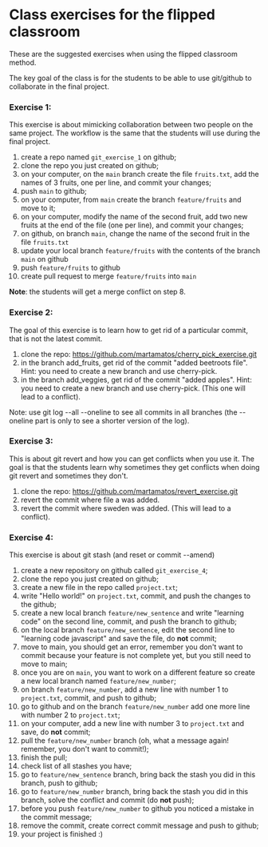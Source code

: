 # Class exercises for the flipped classroom

These are the suggested exercises when using the flipped classroom method.

The key goal of the class is for the students to be able to use git/github to collaborate in the final project.


### Exercise 1:

This exercise is about mimicking collaboration between two people on the same project.
The workflow is the same that the students will use during the final project.

 1. create a repo named `git_exercise_1` on github;
 2. clone the repo you just created on github;
 3. on your computer, on the `main` branch create the file `fruits.txt`, add the names of 3 fruits, one per line, and commit your changes;
 4. push `main` to github;
 5. on your computer, from `main` create the branch `feature/fruits` and move to it;
 6. on your computer, modify the name of the second fruit, add two new fruits at the end of the file (one per line), and commit your changes;
 7. on github, on branch `main`, change the name of the second fruit in the file `fruits.txt`
 8. update your local branch `feature/fruits` with the contents of the branch `main` on github
 9. push `feature/fruits` to github
 10. create pull request to merge `feature/fruits` into `main`

**Note**: the students will get a merge conflict on step 8.


### Exercise 2:

The goal of this exercise is to learn how to get rid of a particular commit, that is not the latest commit. 

 1. clone the repo: https://github.com/martamatos/cherry_pick_exercise.git
 2. in the branch add_fruits, get rid of the commit "added beetroots file". Hint: you need to create a new branch and use cherry-pick.
 3. in the branch add_veggies, get rid of the commit "added apples". Hint: you need to create a new branch and use cherry-pick. (This one will lead to a conflict).


Note: use git log --all --oneline to see all commits in all branches (the --oneline part is only to see a shorter version of the log).


### Exercise 3:

This is about git revert and how you can get conflicts when you use it.
The goal is that the students learn why sometimes they get conflicts when doing git revert and sometimes they don't.

 1. clone the repo: https://github.com/martamatos/revert_exercise.git
 2. revert the commit where file a was added.
 3. revert the commit where sweden was added. (This will lead to a conflict).


### Exercise 4:

This exercise is about git stash (and reset or commit --amend)

 1. create a new repository on github called `git_exercise_4`;
 2. clone the repo you just created on github;
 3. create a new file in the repo called `project.txt`;
 4. write "Hello world!" on `project.txt`, commit, and push the changes to the github;
 5. create a new local branch `feature/new_sentence` and write "learning code" on the second line, commit, and push the branch to github;
 6. on the local branch `feature/new_sentence`, edit the second line to "learning code javascript" and save the file, do **not** commit;
 7. move to main, you should get an error, remember you don't want to commit because your feature is not complete yet, but you still need to move to main;
 9. once you are on `main`, you want to work on a different feature so create a new local branch named `feature/new_number`;
 10. on branch `feature/new_number`, add a new line with number 1 to `project.txt`, commit, and push to github;
 11. go to github and on the branch `feature/new_number` add one more line with number 2 to `project.txt`;
 12. on your computer, add a new line with number 3 to `project.txt` and save, do **not** commit;
 13. pull the `feature/new_number` branch (oh, what a message again! remember, you don't want to commit!);
 14. finish the pull;
 15. check list of all stashes you have;
 16. go to `feature/new_sentence` branch, bring back the stash you did in this branch, push to github;
 17. go to `feature/new_number` branch, bring back the stash you did in this branch, solve the conflict and commit (do **not** push);
 18. before you push `feature/new_number` to github you noticed a mistake in the commit message;
 19. remove the commit, create correct commit message and push to github;
 20. your project is finished :) 


